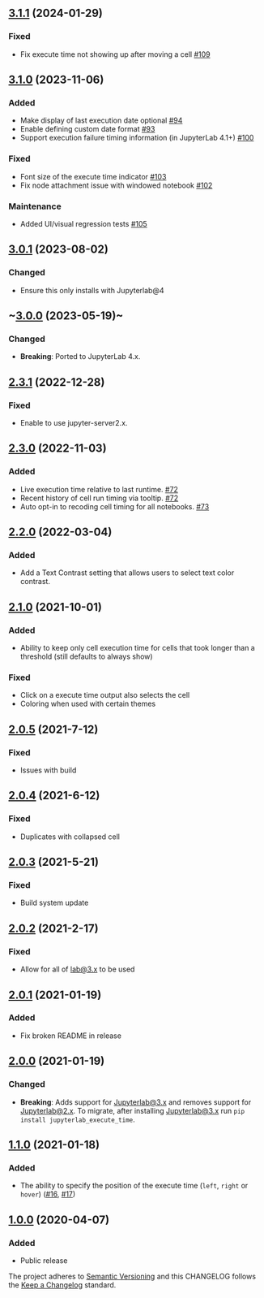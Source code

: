 ## [3.1.1](https://github.com/deshaw/jupyterlab-execute-time/compare/v3.1.0...v3.1.1) (2024-01-29)

### Fixed

- Fix execute time not showing up after moving a cell [#109](https://github.com/deshaw/jupyterlab-execute-time/pull/109)

## [3.1.0](https://github.com/deshaw/jupyterlab-execute-time/compare/v3.0.1...v3.1.0) (2023-11-06)

### Added

- Make display of last execution date optional [#94](https://github.com/deshaw/jupyterlab-execute-time/pull/94)
- Enable defining custom date format [#93](https://github.com/deshaw/jupyterlab-execute-time/pull/93)
- Support execution failure timing information (in JupyterLab 4.1+) [#100](https://github.com/deshaw/jupyterlab-execute-time/pull/100)

### Fixed

- Font size of the execute time indicator [#103](https://github.com/deshaw/jupyterlab-execute-time/pull/103)
- Fix node attachment issue with windowed notebook [#102](https://github.com/deshaw/jupyterlab-execute-time/pull/102)

### Maintenance

- Added UI/visual regression tests [#105](https://github.com/deshaw/jupyterlab-execute-time/pull/105)

## [3.0.1](https://github.com/deshaw/jupyterlab-execute-time/compare/v3.0.0...v3.0.1) (2023-08-02)

### Changed

- Ensure this only installs with Jupyterlab@4

## ~[3.0.0](https://github.com/deshaw/jupyterlab-execute-time/compare/v2.3.1...v3.0.0) (2023-05-19)~

### Changed

- **Breaking**: Ported to JupyterLab 4.x.

## [2.3.1](https://github.com/deshaw/jupyterlab-execute-time/compare/v2.3.0...v2.3.1) (2022-12-28)

### Fixed

- Enable to use jupyter-server2.x.

## [2.3.0](https://github.com/deshaw/jupyterlab-execute-time/compare/v2.2.0...v2.3.0) (2022-11-03)

### Added

- Live execution time relative to last runtime. [#72](https://github.com/deshaw/jupyterlab-execute-time/pull/72)
- Recent history of cell run timing via tooltip. [#72](https://github.com/deshaw/jupyterlab-execute-time/pull/72)
- Auto opt-in to recoding cell timing for all notebooks. [#73](https://github.com/deshaw/jupyterlab-execute-time/pull/73)

## [2.2.0](https://github.com/deshaw/jupyterlab-execute-time/compare/v2.1.0...v2.2.0) (2022-03-04)

### Added

- Add a Text Contrast setting that allows users to select text color contrast.

## [2.1.0](https://github.com/deshaw/jupyterlab-execute-time/compare/v2.0.5...v2.1.0) (2021-10-01)

### Added

- Ability to keep only cell execution time for cells that took longer than a threshold (still defaults to always show)

### Fixed

- Click on a execute time output also selects the cell
- Coloring when used with certain themes

## [2.0.5](https://github.com/deshaw/jupyterlab-execute-time/compare/v2.0.4...v2.0.5) (2021-7-12)

### Fixed

- Issues with build

## [2.0.4](https://github.com/deshaw/jupyterlab-execute-time/compare/v2.0.3...v2.0.4) (2021-6-12)

### Fixed

- Duplicates with collapsed cell

## [2.0.3](https://github.com/deshaw/jupyterlab-execute-time/compare/v2.0.2...v2.0.3) (2021-5-21)

### Fixed

- Build system update

## [2.0.2](https://github.com/deshaw/jupyterlab-execute-time/compare/v2.0.1...v2.0.2) (2021-2-17)

### Fixed

- Allow for all of lab@3.x to be used

## [2.0.1](https://github.com/deshaw/jupyterlab-execute-time/compare/v2.0.0...v2.0.1) (2021-01-19)

### Added

- Fix broken README in release

## [2.0.0](https://github.com/deshaw/jupyterlab-execute-time/compare/v1.1.0...v2.0.0) (2021-01-19)

### Changed

- **Breaking**: Adds support for Jupyterlab@3.x and removes support for Jupyterlab@2.x. To migrate, after installing Jupyterlab@3.x run `pip install jupyterlab_execute_time`.

## [1.1.0](https://github.com/deshaw/jupyterlab-execute-time/compare/v1.0.0...v1.1.0) (2021-01-18)

### Added

- The ability to specify the position of the execute time (`left`, `right` or `hover`) ([#16](https://github.com/deshaw/jupyterlab-execute-time/pull/16), [#17](https://github.com/deshaw/jupyterlab-execute-time/pull/17))

## [1.0.0](https://github.com/deshaw/jupyterlab-execute-time/compare/v1.0.0...v1.0.0) (2020-04-07)

### Added

- Public release

The project adheres to [Semantic Versioning](https://semver.org/spec/v2.0.0.html) and
this CHANGELOG follows the [Keep a Changelog](https://keepachangelog.com/en/1.0.0/) standard.
